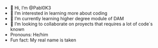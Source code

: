 - 👋 Hi, I’m @Pabl0K3
- 👀 I’m interested in learning more about coding
- 🌱 I’m currently learning higher degree module of DAM
- 💞️ I’m looking to collaborate on proyects that requires a lot of code´s known
- Pronouns: He/him
- Fun fact: My real name is taken

<!---
Pabl0K3/Pabl0K3 is a ✨ special ✨ repository because its `README.md` (this file) appears on your GitHub profile.
You can click the Preview link to take a look at your changes.
--->

